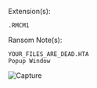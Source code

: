 Extension(s): 
```
.RMCM1
```
Ransom Note(s): 
```
YOUR_FILES_ARE_DEAD.HTA
Popup Window
```
![Capture](https://github.com/user-attachments/assets/ed00db11-99f9-49d1-acf4-943eae49c82e)
